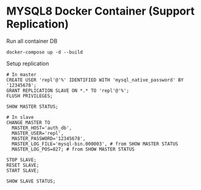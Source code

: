 # MYSQL8 Docker Container (Support Replication)

Run all container DB
```shell
docker-compose up -d --build
```

Setup replication
```shell
# In master
CREATE USER 'repl'@'%' IDENTIFIED WITH 'mysql_native_password' BY '12345678';
GRANT REPLICATION SLAVE ON *.* TO 'repl'@'%';
FLUSH PRIVILEGES;

SHOW MASTER STATUS;
```

```shell
# In slave
CHANGE MASTER TO
  MASTER_HOST='auth_db',
  MASTER_USER='repl',
  MASTER_PASSWORD='12345678',
  MASTER_LOG_FILE='mysql-bin.000003', # from SHOW MASTER STATUS
  MASTER_LOG_POS=827; # from SHOW MASTER STATUS

STOP SLAVE;
RESET SLAVE;
START SLAVE;

SHOW SLAVE STATUS;
```